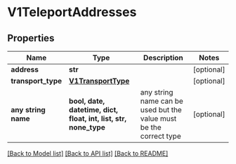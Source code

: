 # V1TeleportAddresses


## Properties
Name | Type | Description | Notes
------------ | ------------- | ------------- | -------------
**address** | **str** |  | [optional] 
**transport_type** | [**V1TransportType**](V1TransportType.md) |  | [optional] 
**any string name** | **bool, date, datetime, dict, float, int, list, str, none_type** | any string name can be used but the value must be the correct type | [optional]

[[Back to Model list]](../README.md#documentation-for-models) [[Back to API list]](../README.md#documentation-for-api-endpoints) [[Back to README]](../README.md)



